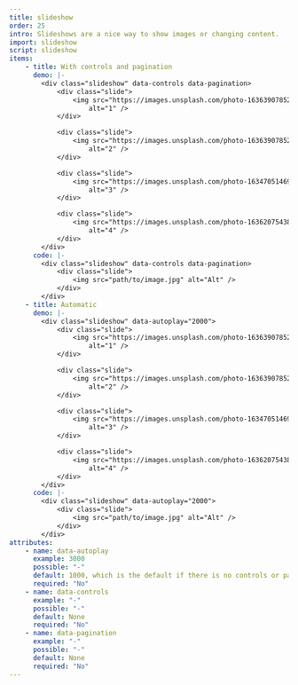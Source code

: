 ```yaml
---
title: slideshow
order: 25
intro: Slideshows are a nice way to show images or changing content.
import: slideshow
script: slideshow
items:
    - title: With controls and pagination
      demo: |-
        <div class="slideshow" data-controls data-pagination>
            <div class="slide">
                <img src="https://images.unsplash.com/photo-1636390785258-f59cd6883a03?ixid=MnwxMjA3fDB8MHxwaG90by1wYWdlfHx8fGVufDB8fHx8&ixlib=rb-1.2.1&auto=format&fit=crop&w=1470&q=80"
                    alt="1" />
            </div>

            <div class="slide">
                <img src="https://images.unsplash.com/photo-1636390785299-b4df455163dd?ixid=MnwxMjA3fDB8MHxwaG90by1wYWdlfHx8fGVufDB8fHx8&ixlib=rb-1.2.1&auto=format&fit=crop&w=1470&q=80"
                    alt="2" />
            </div>

            <div class="slide">
                <img src="https://images.unsplash.com/photo-1634705146926-b8fbca28f431?ixid=MnwxMjA3fDB8MHxwaG90by1wYWdlfHx8fGVufDB8fHx8&ixlib=rb-1.2.1&auto=format&fit=crop&w=1928&q=80"
                    alt="3" />
            </div>

            <div class="slide">
                <img src="https://images.unsplash.com/photo-1636207543865-acf3ad382295?ixlib=rb-1.2.1&ixid=MnwxMjA3fDB8MHxwaG90by1wYWdlfHx8fGVufDB8fHx8&auto=format&fit=crop&w=1470&q=80"
                    alt="4" />
            </div>
        </div>
      code: |-
        <div class="slideshow" data-controls data-pagination>
            <div class="slide">
                <img src="path/to/image.jpg" alt="Alt" />
            </div>
        </div>
    - title: Automatic
      demo: |-
        <div class="slideshow" data-autoplay="2000">
            <div class="slide">
                <img src="https://images.unsplash.com/photo-1636390785258-f59cd6883a03?ixid=MnwxMjA3fDB8MHxwaG90by1wYWdlfHx8fGVufDB8fHx8&ixlib=rb-1.2.1&auto=format&fit=crop&w=1470&q=80"
                    alt="1" />
            </div>

            <div class="slide">
                <img src="https://images.unsplash.com/photo-1636390785299-b4df455163dd?ixid=MnwxMjA3fDB8MHxwaG90by1wYWdlfHx8fGVufDB8fHx8&ixlib=rb-1.2.1&auto=format&fit=crop&w=1470&q=80"
                    alt="2" />
            </div>

            <div class="slide">
                <img src="https://images.unsplash.com/photo-1634705146926-b8fbca28f431?ixid=MnwxMjA3fDB8MHxwaG90by1wYWdlfHx8fGVufDB8fHx8&ixlib=rb-1.2.1&auto=format&fit=crop&w=1928&q=80"
                    alt="3" />
            </div>

            <div class="slide">
                <img src="https://images.unsplash.com/photo-1636207543865-acf3ad382295?ixlib=rb-1.2.1&ixid=MnwxMjA3fDB8MHxwaG90by1wYWdlfHx8fGVufDB8fHx8&auto=format&fit=crop&w=1470&q=80"
                    alt="4" />
            </div>
        </div>
      code: |-
        <div class="slideshow" data-autoplay="2000">
            <div class="slide">
                <img src="path/to/image.jpg" alt="Alt" />
            </div>
        </div>
attributes:
    - name: data-autoplay
      example: 3000
      possible: "-"
      default: 1000, which is the default if there is no controls or pagination
      required: "No"
    - name: data-controls
      example: "-"
      possible: "-"
      default: None
      required: "No"
    - name: data-pagination
      example: "-"
      possible: "-"
      default: None
      required: "No"
---
```

